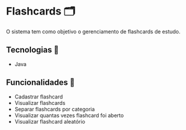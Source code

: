 # Flashcards 🗂️
O sistema tem como objetivo o gerenciamento de flashcards de estudo.

## Tecnologias 🔨

- Java
## Funcionalidades  🧮
- Cadastrar flashcard
- Visualizar flashcards
- Separar flashcards por categoria
- Visualizar quantas vezes flashcard foi aberto
- Visualizar flashcard aleatório